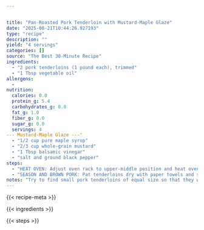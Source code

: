 ```yaml
---


title: "Pan-Roasted Pork Tenderloin with Mustard-Maple Glaze"
date: "2025-08-21T10:44:26.927193"
type: "recipe"
description: ""
yield: "4 servings"
categories: []
source: "The Best 30-Minute Recipe"
ingredients:
  - "2 pork tenderloins (1 pound each), trimmed"
  - "1 Tbsp vegetable oil"
allergens:
  -
nutrition:
  calories: 0.0
  protein_g: 5.4
  carbohydrates_g: 0.0
  fat_g: 1.0
  fiber_g: 0.0
  sugar_g: 0.0
  servings: 4
--- Mustard-Maple Glaze ---"
  - "1/2 cup pure maple syrup"
  - "2/3 cup whole-grain mustard"
  - "1 Tbsp balsamic vinegar"
  - "salt and ground black pepper"
steps:
  - "HEAT OVEN: Adjust oven rack to upper-middle position and heat oven to 475 degrees."
  - "SEASON AND BROWN PORK: Pat tenderloins dry with paper towels and season with salt and pepper. Heat oil in 12-inch nonstick skillet over medium-high heat until just smoking. Brown tenderloins on all sides, about 5 minutes total. ROAST PORK: Transfer skillet to oven and roast pork until thickest part of tenderloins register 140 degrees on instant-read thermometer, 18 to 20 minutes. PREPARE GLAZE: Whisk maple syrup, mustard, and vinegar together and season with salt and pepper to taste. Set aside. Note: The glaze requires no cooking, but if you would like to warm it, place it in a microwave-safe container, cover, and microwave on high for 30 seconds to one minute. note: Follow recipe for Pan-Roasted Pork Tenderloins. In place of glaze, prepare Tart Cherry Glaze as follows: In step 4, process 1 cup cherry preserves, 1 Tbsp balsamic vinegar, and 1 tsp minced fresh thyme in blender ( or food processor) or until smooth. Season with salt and pepper to taste."
notes: "Try to find small pork tenderloins of equal size so that they will cook quickly and evenly. If the tenderloins you find are larger than 1 pound, you will need to increase the roasting time accordingly. The glaze requires no cooking, but if you would like to warm the glaze, place it in a microwave-safe container, cover, and microwave on high for 30 seconds to one minute."
---
```


{{< recipe-meta >}}

{{< ingredients >}}

{{< steps >}}
